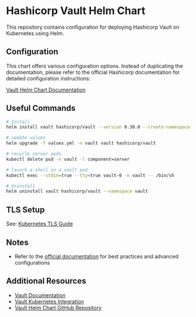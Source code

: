 # Hashicorp Vault Helm Chart

This repository contains configuration for deploying Hashicorp Vault on Kubernetes using Helm.

## Configuration

This chart offers various configuration options. Instead of duplicating the documentation, please refer to the official Hashicorp documentation for detailed configuration instructions:

[Vault Helm Chart Documentation](https://developer.hashicorp.com/vault/docs/platform/k8s/helm)

## Useful Commands

```bash
# Install
helm install vault hashicorp/vault --version 0.30.0 --create-namespace --namespace vault -f values.yml

# update values
helm upgrade -f values.yml -n vault vault hashicorp/vault

# recycle server pods
kubectl delete pod -n vault -l component=server

# launch a shell in a vault pod
kubectl exec --stdin=true --tty=true vault-0 -n vault -- /bin/sh

# Uninstall
helm uninstall vault hashicorp/vault --namespace vault
```

## TLS Setup

See: [Kubernetes TLS Guide](https://developer.hashicorp.com/vault/tutorials/kubernetes/kubernetes-minikube-tls)

## Notes

- Refer to the [official documentation](https://developer.hashicorp.com/vault/docs/platform/k8s/helm) for best practices and advanced configurations

## Additional Resources

- [Vault Documentation](https://developer.hashicorp.com/vault/docs)
- [Vault Kubernetes Integration](https://developer.hashicorp.com/vault/docs/platform/k8s)
- [Vault Helm Chart GitHub Repository](https://github.com/hashicorp/vault-helm)